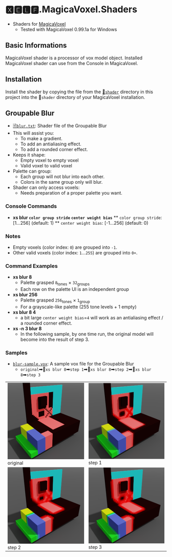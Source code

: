 # 🆇🅴🅻🅵.MagicaVoxel.Shaders
* Shaders for [MagicaVoxel](https://ephtracy.github.io/)
  * Tested with MagicaVoxel 0.99.1a for Windows

## Basic Informations
MagicaVoxel shader is a processor of vox model object. Installed MagicaVoxel shader can use from the Console in MagicaVoxel.

## Installation

Install the shader by copying the file from the [📁`shader`](shader) directory in this project into the 📁`shader` directory of your MagicaVoxel installation.

## Groupable Blur
* [🗎`blur.txt`](shader/blur.txt): Shader file of the Groupable Blur
* This will assist you:
  * To make a gradient.
  * To add an antialiasing effect.
  * To add a rounded corner effect.
* Keeps it shape:
  * Empty voxel to empty voxel
  * Valid voxel to valid voxel
* Palette can group: 
  * Each group will not blur into each other.
  * Colors in the same group only will blur.
* Shader can only access voxels:
  * Needs preparation of a proper palette you want.

### Console Commands
* **xs blur `color group stride` `center weight bias`**
** `color group stride`: [1…256] (default: 1)
** `center weight bias`: [-1…256] (default: 0)

### Notes
* Empty voxels (color index: `0`) are grouped into `-1`.
* Other valid voxels (color index: `1`…`255`) are grouped into `0+`.

### Command Examples

* **xs blur 8**
  * Palette grasped `8`<sub>tones</sub> × `32`<sub>groups</sub>
  * Each row on the palette UI is an independent group 
* **xs blur 256**
  * Palette grasped `256`<sub>tones</sub> × `1`<sub>group</sub>
  * For a grayscale-like palette (255 tone levels + 1 empty)
* **xs blur 8 4**
  * a bit large `center weight bias`=`4` will work as an antialiasing effect / a rounded corner effect.
* **xs -n 3 blur 8**
  * In the following sample, by one time run, the original model will become into the result of step 3.

### Samples

* [`blur-sample.vox`](vox/blur-sample.vox): A sample vox file for the Groupable Blur 
  * `original`➡🔨`xs blur 8`➡`step 1`➡🔨`xs blur 8`➡`step 2`➡🔨`xs blur 8`➡`step 3`

|||
|---|---|
|![step 0](image/xs%20blur%208%20step%200.png)<br>original|![step 1](image/xs%20blur%208%20step%201.png)<br>step 1
|![step 2](image/xs%20blur%208%20step%202.png)<br>step 2|![step 3](image/xs%20blur%208%20step%203.png)<br>step 3|
